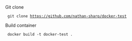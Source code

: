 Git clone

<code> git clone https://github.com/nathan-sharp/docker-test </code>

Build container

<code> docker build -t docker-test . </code>
